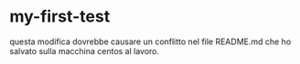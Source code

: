 # my-first-test
questa modifica dovrebbe causare un conflitto nel file README.md che ho salvato
sulla macchina centos al lavoro.
